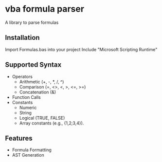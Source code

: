 # vba formula parser

A library to parse formulas

## Installation

Import Formulas.bas into your project
Include "Microsoft Scripting Runtime"

## Supported Syntax

- Operators
  - Arithmetic (+, -, \*, /, ^)
  - Comparison (=, <>, <, >, <=, >=)
  - Concatenation (&)
- Function Calls
- Constants
  - Numeric
  - String
  - Logical (TRUE, FALSE)
  - Array constants (e.g., {1,2;3,4}).

## Features

- Formula Formatting
- AST Generation
